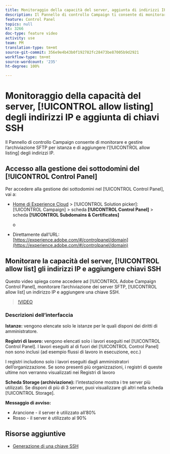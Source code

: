 ```yaml
---
title: Monitoraggio della capacità del server, aggiunta di indirizzi IP all’elenco Consentiti e aggiunta di chiavi SSH
description: Il Pannello di controllo Campaign ti consente di monitorare e gestire lo storage SFTP per istanza e di aggiungere indirizzi IP agli elenchi Consentiti.
feature: Control Panel
topics: null
kt: 3266
doc-type: feature video
activity: use
team: PM
translation-type: tm+mt
source-git-commit: 356e9e4b43b0f192782fc28473be87005b9d2921
workflow-type: tm+mt
source-wordcount: '235'
ht-degree: 100%

---
```



# Monitoraggio della capacità del server, [!UICONTROL allow listing] degli indirizzi IP e aggiunta di chiavi SSH

Il Pannello di controllo Campaign consente di monitorare e gestire l’archiviazione SFTP per istanza e di aggiungere l’[!UICONTROL allow listing] degli indirizzi IP.

## Accesso alla gestione dei sottodomini del [!UICONTROL Control Panel]

Per accedere alla gestione dei sottodomini nel [!UICONTROL Control Panel], vai a:

* [Home di Experience Cloud](https://experience.adobe.com/#/home) > [!UICONTROL Solution picker]: [!UICONTROL Campaign] > scheda **[!UICONTROL Control Panel]** > scheda **[!UICONTROL Subdomains & Certificates]**

   o
* Direttamente dall’URL: [https://experience.adobe.com/#/controlpanel/domain](https://experience.adobe.com/#/controlpanel/domain)

## Monitorare la capacità del server, [!UICONTROL allow list] gli indirizzi IP e aggiungere chiavi SSH

Questo video spiega come accedere ad [!UICONTROL Adobe Campaign Control Panel], monitorare l’archiviazione dei server SFTP, [!UICONTROL allow list] un indirizzo IP e aggiungere una chiave SSH.

>[!VIDEO](https://video.tv.adobe.com/v/27270?quality=12)

### Descrizioni dell’interfaccia

**Istanze:** vengono elencate solo le istanze per le quali disponi dei diritti di amministratore.

**Registri di lavoro:** vengono elencati solo i lavori eseguiti nel [!UICONTROL Control Panel]. I lavori eseguiti al di fuori del [!UICONTROL Control Panel] non sono inclusi (ad esempio flussi di lavoro in esecuzione, ecc.)

I registri includono solo i lavori eseguiti dagli amministratori dell’organizzazione. Se sono presenti più organizzazioni, i registri di queste ultime non verranno visualizzati nei Registri di lavoro

**Scheda Storage (archiviazione):** l’intestazione mostra i tre server più utilizzati. Se disponi di più di 3 server, puoi visualizzare gli altri nella scheda [!UICONTROL Storage].

**Messaggio di avviso:**

* Arancione - il server è utilizzato all’80%
* Rosso - il server è utilizzato al 90%

## Risorse aggiuntive

* [Generazione di una chiave SSH](./generate-ssh-key.md)

